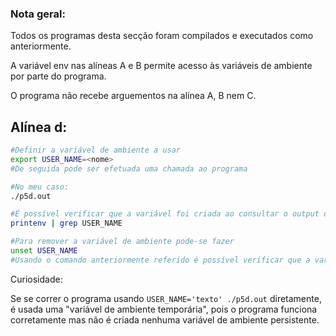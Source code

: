 ### Nota geral:
Todos os programas desta secção foram compilados e executados como anteriormente.

A variável env nas alíneas A e B permite acesso às variáveis de ambiente por parte do programa.

O programa não recebe arguementos na alínea A, B nem C.

## Alínea d:

```bash
#Definir a variável de ambiente a usar
export USER_NAME=<nome>
#De seguida pode ser efetuada uma chamada ao programa

#No meu caso:
./p5d.out

#É possível verificar que a variável foi criada ao consultar o output do programa da alínea A ou fazendo
printenv | grep USER_NAME

#Para remover a variável de ambiente pode-se fazer
unset USER_NAME
#Usando o comando anteriormente referido é possível verificar que a variável deixou de existir (Não há nenhum "match")
```

Curiosidade:

Se se correr o programa usando `USER_NAME='texto' ./p5d.out` diretamente, é usada uma "variável de ambiente temporária", pois o programa funciona corretamente mas não é criada nenhuma variável de ambiente persistente.
